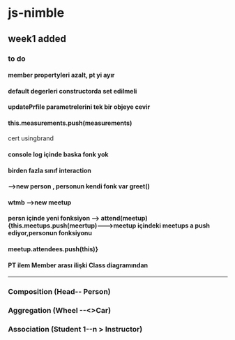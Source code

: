 # js-nimble
## week1 added
 
### to do
#### member propertyleri azalt, pt yi ayır
#### default degerleri constructorda set edilmeli
#### updatePrfile parametrelerini tek bir objeye cevir
#### this.measurements.push(measurements)
 cert
 usingbrand
#### console log içinde baska fonk yok
#### birden fazla sınıf interaction
####    -->new person , personun kendi fonk var greet()
####    wtmb -->new meetup
####    persn içinde yeni fonksiyon --> attend(meetup){this.meetups.push(meertup)--->meetup içindeki meetups a push ediyor,personun fonksiyonu
####    meetup.attendees.push(this)}
####    PT ilem Member arası ilişki Class diagramından

-----------------
### Composition (Head-- <filled>Person)
### Aggregation (Wheel --<>Car)
### Association (Student 1--n > Instructor)
